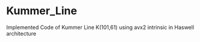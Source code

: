 # Kummer_Line
Implemented Code of Kummer Line K(101,61) using avx2 intrinsic in Haswell architecture
